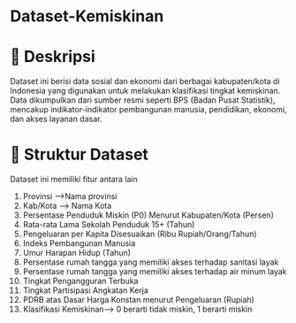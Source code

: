 # Dataset-Kemiskinan
# 📌 Deskripsi
Dataset ini berisi data sosial dan ekonomi dari berbagai kabupaten/kota di Indonesia yang digunakan untuk melakukan klasifikasi tingkat kemiskinan. Data dikumpulkan dari sumber resmi seperti BPS (Badan Pusat Statistik), mencakup indikator-indikator pembangunan manusia, pendidikan, ekonomi, dan akses layanan dasar.
# 📁 Struktur Dataset
Dataset ini memiliki fitur antara lain

1. Provinsi	-->Nama provinsi
2. Kab/Kota --> Nama Kota
3. Persentase Penduduk Miskin (P0) Menurut Kabupaten/Kota (Persen)
4. Rata-rata Lama Sekolah Penduduk 15+ (Tahun)
5. Pengeluaran per Kapita Disesuaikan (Ribu Rupiah/Orang/Tahun)
6. Indeks Pembangunan Manusia
7. Umur Harapan Hidup (Tahun)
8. Persentase rumah tangga yang memiliki akses terhadap sanitasi layak
9. Persentase rumah tangga yang memiliki akses terhadap air minum layak
10. Tingkat Pengangguran Terbuka
11. Tingkat Partisipasi Angkatan Kerja
12. PDRB atas Dasar Harga Konstan menurut Pengeluaran (Rupiah)
13. Klasifikasi Kemiskinan--> 0 berarti tidak miskin, 1 berarti miskin















